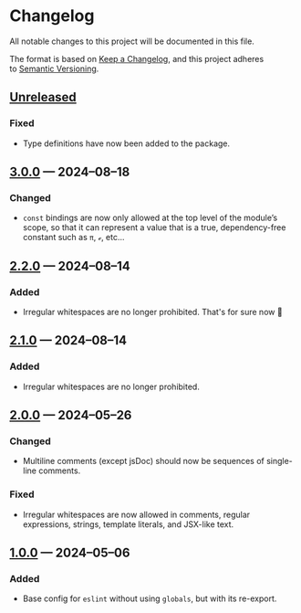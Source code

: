 <!-- markdownlint-disable MD024 -->
# Changelog

All notable changes to this project will be documented in this file.

The format is based on [Keep a Changelog](https://keepachangelog.com), and this project adheres to [Semantic Versioning](https://semver.org).

## [Unreleased]

### Fixed

- Type definitions have now been added to the package.

## [3.0.0] — 2024–08–18

### Changed

- `const` bindings are now only allowed at the top level of the module’s scope, so that it can represent a value that is a true, dependency-free constant such as `π`, `ℯ`, etc…

## [2.2.0] — 2024–08–14

### Added

- Irregular whitespaces are no longer prohibited. That's for sure now 🤭

## [2.1.0] — 2024–08–14

### Added

- Irregular whitespaces are no longer prohibited.

## [2.0.0] — 2024–05–26

### Changed

- Multiline comments (except jsDoc) should now be sequences of single-line comments.

### Fixed

- Irregular whitespaces are now allowed in comments, regular expressions, strings, template literals, and JSX-like text.

## [1.0.0] — 2024–05–06

### Added

- Base config for `eslint` without using `globals`, but with its re-export.

[Unreleased]: https://github.com/firefoxic/eslint-config/compare/v3.0.0...HEAD
[3.0.0]: https://github.com/firefoxic/eslint-config/compare/v2.2.0...v3.0.0
[2.2.0]: https://github.com/firefoxic/eslint-config/compare/v2.1.0...v2.2.0
[2.1.0]: https://github.com/firefoxic/eslint-config/compare/v2.0.0...v2.1.0
[2.0.0]: https://github.com/firefoxic/eslint-config/compare/v1.0.0...v2.0.0
[1.0.0]: https://github.com/firefoxic/eslint-config/releases/tag/v1.0.0
